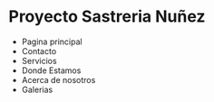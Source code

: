 # Proyecto Sastreria Nuñez

- Pagina principal
- Contacto
- Servicios
- Donde Estamos
- Acerca de nosotros
- Galerias